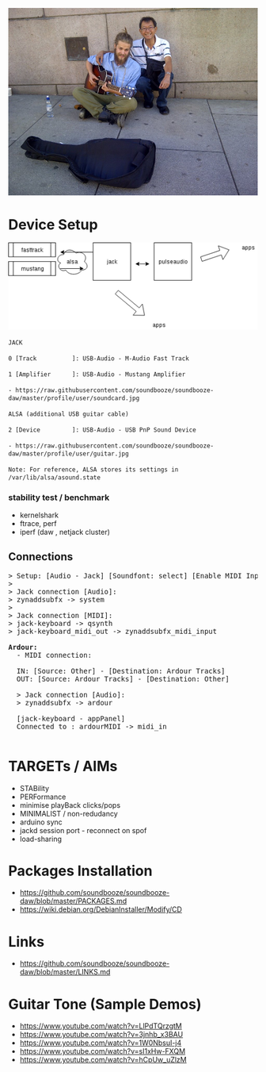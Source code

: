 
![alt text](https://raw.githubusercontent.com/soundbooze/soundbooze-daw/master/photo.jpg "Home")
 
 # Device Setup

![alt text](https://raw.githubusercontent.com/soundbooze/soundbooze-daw/master/profile/user/bingung-not.png "Home")

```
JACK

0 [Track          ]: USB-Audio - M-Audio Fast Track

1 [Amplifier      ]: USB-Audio - Mustang Amplifier

- https://raw.githubusercontent.com/soundbooze/soundbooze-daw/master/profile/user/soundcard.jpg

ALSA (additional USB guitar cable)

2 [Device         ]: USB-Audio - USB PnP Sound Device

- https://raw.githubusercontent.com/soundbooze/soundbooze-daw/master/profile/user/guitar.jpg

Note: For reference, ALSA stores its settings in /var/lib/alsa/asound.state
```

### stability test / benchmark

- kernelshark
- ftrace, perf
- iperf (daw , netjack cluster)

## Connections

<pre>
> Setup: [Audio - Jack] [Soundfont: select] [Enable MIDI Input: Jack]
>
> Jack connection [Audio]: 
> zynaddsubfx -> system
>
> Jack connection [MIDI]: 
> jack-keyboard -> qsynth 
> jack-keyboard_midi_out -> zynaddsubfx_midi_input

<b>Ardour: </b>
  - MIDI connection: 
  
  IN: [Source: Other] - [Destination: Ardour Tracks]
  OUT: [Source: Ardour Tracks] - [Destination: Other]
  
  > Jack connection [Audio]: 
  > zynaddsubfx -> ardour
  
  [jack-keyboard - appPanel]
  Connected to : ardourMIDI -> midi_in

</pre>

# TARGETs / AIMs

- STABility
- PERFormance
- minimise playBack clicks/pops
- MINIMALIST / non-redudancy
- arduino sync
- jackd session port - reconnect on spof
- load-sharing

# Packages Installation

- https://github.com/soundbooze/soundbooze-daw/blob/master/PACKAGES.md
- https://wiki.debian.org/DebianInstaller/Modify/CD

# Links

- https://github.com/soundbooze/soundbooze-daw/blob/master/LINKS.md

# Guitar Tone (Sample Demos)

- https://www.youtube.com/watch?v=LlPdTQrzgtM
- https://www.youtube.com/watch?v=3jnhb_x3BAU
- https://www.youtube.com/watch?v=1W0NbsuI-j4
- https://www.youtube.com/watch?v=sI1xHw-FXQM
- https://www.youtube.com/watch?v=hCpUw_uZlzM

